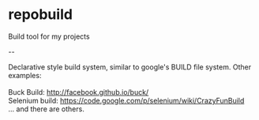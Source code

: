 repobuild
==========

Build tool for my projects

--

Declarative style build system, similar to google's BUILD file system. Other examples:<br/>
<br/>
Buck Build: http://facebook.github.io/buck/<br/>
Selenium build: https://code.google.com/p/selenium/wiki/CrazyFunBuild<br/>
... and there are others.


